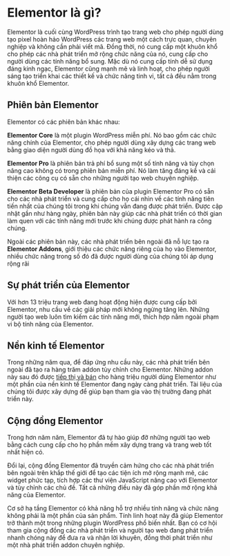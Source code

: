 # Elementor là gì?

<Badge type="tip" vertical="top" text="Elementor Core" /> <Badge type="warning" vertical="top" text="Basic" />

Elementor là cuối cùng WordPress trình tạo trang web cho phép người dùng tạo pixel hoàn hảo WordPress các trang web một cách trực quan, chuyên nghiệp và không cần phải viết mã. Đồng thời, nó cung cấp một khuôn khổ cho phép các nhà phát triển mở rộng chức năng của nó, cung cấp cho người dùng các tính năng bổ sung. Mặc dù nó cung cấp tính dễ sử dụng đáng kinh ngạc, Elementor cũng mạnh mẽ và linh hoạt, cho phép người sáng tạo triển khai các thiết kế và chức năng tinh vi, tất cả đều nằm trong khuôn khổ Elementor.

## Phiên bản Elementor

Elementor có các phiên bản khác nhau:

**Elementor Core** là một plugin WordPress miễn phí. Nó bao gồm các chức năng chính của Elementor, cho phép người dùng xây dựng các trang web bằng giao diện người dùng đồ họa với khả năng kéo và thả.

**Elementor Pro** là phiên bản trả phí bổ sung một số tính năng và tùy chọn nâng cao không có trong phiên bản miễn phí. Nó làm tăng đáng kể và cải thiện các công cụ có sẵn cho những người tạo web chuyên nghiệp.

**Elementor Beta Developer** là phiên bản của plugin Elementor Pro có sẵn cho các nhà phát triển và cung cấp cho họ cái nhìn về các tính năng tiên tiến nhất của chúng tôi trong khi chúng vẫn đang được phát triển. Được cập nhật gần như hàng ngày, phiên bản này giúp các nhà phát triển có thời gian làm quen với các tính năng mới trước khi chúng được phát hành ra công chúng.

Ngoài các phiên bản này, các nhà phát triển bên ngoài đã nỗ lực tạo ra **Elementor Addons**, giới thiệu các chức năng riêng của họ vào Elementor, nhiều chức năng trong số đó đã được người dùng của chúng tôi áp dụng rộng rãi

## Sự phát triển của Elementor

Với hơn 13 triệu trang web đang hoạt động hiện được cung cấp bởi Elementor, nhu cầu về các giải pháp mới không ngừng tăng lên. Những người tạo web luôn tìm kiếm các tính năng mới, thích hợp nằm ngoài phạm vi bộ tính năng của Elementor.

## Nền kinh tế Elementor

Trong những năm qua, để đáp ứng nhu cầu này, các nhà phát triển bên ngoài đã tạo ra hàng trăm addon tùy chỉnh cho Elementor. Những addon này sau đó được [tiếp thị và bán](https://elementor.com/addons/) cho hàng triệu người dùng Elementor như một phần của nền kinh tế Elementor đang ngày càng phát triển. Tài liệu của chúng tôi được xây dựng để giúp bạn tham gia vào thị trường đang phát triển này.

## Cộng đồng Elementor

Trong hơn năm năm, Elementor đã tự hào giúp đỡ những người tạo web bằng cách cung cấp cho họ phần mềm xây dựng trang và trang web tốt nhất hiện có.

Đổi lại, cộng đồng Elementor đã truyền cảm hứng cho các nhà phát triển bên ngoài trên khắp thế giới để tạo các tiện ích mở rộng mạnh mẽ, các widget phức tạp, tích hợp các thư viện JavaScript nâng cao với Elementor và tùy chỉnh các chủ đề. Tất cả những điều này đã góp phần mở rộng khả năng của Elementor.

Cơ sở hạ tầng Elementor có khả năng hỗ trợ nhiều tính năng và chức năng không phải là một phần của sản phẩm. Tính linh hoạt này đã giúp Elementor trở thành một trong những plugin WordPress phổ biến nhất. Bạn có cơ hội tham gia cộng đồng các nhà phát triển và người tạo web đang phát triển nhanh chóng này để đưa ra và nhận lời khuyên, đồng thời phát triển như một nhà phát triển addon chuyên nghiệp.
